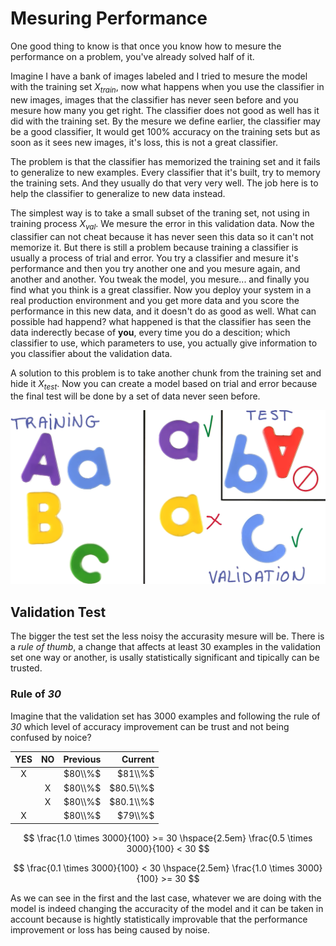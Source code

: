 # Mesuring Performance

One good thing to know is that once you know how to mesure the performance on a problem, you've already solved half of it.

Imagine I have a bank of images labeled and I tried to mesure the model with the training set $X_{train}$, now what happens when you use the classifier in new images, images that the classifier has never seen before and you mesure how many you get right. The classifier does not good as well has it did with the training set. By the mesure we define earlier, the classifier may be a good classifier, It would get 100% accuracy on the training sets but as soon as it sees new images, it's loss, this is not a great classifier.

The problem is that the classifier has memorized the training set and it fails to generalize to new examples. Every classifier that it's built, try to memory the training sets. And they usually do that very very well. The job here is to help the classifier to generalize to new data instead.

The simplest way is to take a small subset of the traning set, not using in training process $X_{val}$. We mesure the error in this validation data. Now the classifier can not cheat because it has never seen this data so it can't not memorize it. But there is still a problem because training a classifier is usually a process of trial and error. You try a classifier and mesure it's performance and then you try another one and you mesure again, and another and another. You tweak the model, you mesure... and finally you find what you think is a great classifier. Now you deploy your system in a real production environment and you get more data and you score the performance in this new data, and it doesn't do as good as well. What can possible had happend? what happened is that the classifier has seen the data inderectly becase of **you**, every time you do a descition; which classifier to use, which parameters to use, you actually give information to you classifier about the validation data.

A solution to this problem is to take another chunk from the training set and hide it $X_{test}$. Now you can create a model based on trial and error because the final test will be done by a set of data never seen before. 

![Udacity](./Img/training-test-validation.png)

## Validation Test

The bigger the test set the less noisy the accurasity mesure will be. There is a *rule of thumb*, a change that affects at least 30 examples in the validation set one way or another, is usally statistically significant and tipically can be trusted.

### Rule of *30*

Imagine that the validation set has 3000 examples and following the rule of *30* which level of accuracy improvement can be trust and not being confused by noice?

|YES|NO|Previous|Current|
|:---:|:---:|---:|---:|
|X||$80\\%$|$81\\%$
||X|$80\\%$|$80.5\\%$|
||X|$80\\%$|$80.1\\%$|
|X||$80\\%$|$79\\%$|

$$ \frac{1.0 \times 3000}{100} >= 30 \hspace{2.5em} \frac{0.5 \times 3000}{100} < 30 $$

$$ \frac{0.1 \times 3000}{100} < 30 \hspace{2.5em} \frac{1.0 \times 3000}{100} >= 30 $$

As we can see in the first and the last case, whatever we are doing with the model is indeed changing the accuracity of the model and it can be taken in account because is hightly statistically improvable that the performance improvement or loss has being caused by noise.